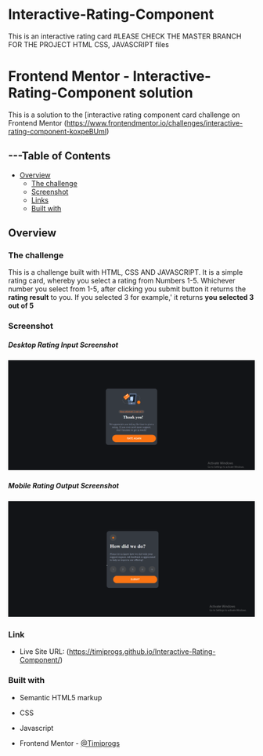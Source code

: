 # Interactive-Rating-Component
This is an interactive rating card
#LEASE CHECK THE MASTER BRANCH FOR THE PROJECT HTML CSS, JAVASCRIPT files


# Frontend Mentor - Interactive-Rating-Component solution

This is a solution to the [interactive rating component card challenge on Frontend Mentor (https://www.frontendmentor.io/challenges/interactive-rating-component-koxpeBUmI)


## ---Table of Contents
- [Overview](#overview)
  - [The challenge](#the-challenge)
  - [Screenshot](#screenshot)
  - [Links](#links)
  - [Built with](#built-with)


## Overview

### The challenge

This is a challenge built with HTML, CSS AND JAVASCRIPT. 
It is a simple rating card, whereby you select a rating from Numbers 1-5. 
Whichever number you select from 1-5, after clicking you submit button it returns the **rating result** to you.
If you selected 3 for example,' it returns **you selected 3 out of 5**

### Screenshot

##### Desktop Rating Input Screenshot

![desktop view screenshot](desktopinput.png)



##### Mobile Rating Output Screenshot

![mobile view screenshot](desktopresult.png)



### Link

- Live Site URL: (https://timiprogs.github.io/Interactive-Rating-Component/)



### Built with

- Semantic HTML5 markup
- CSS 
- Javascript






- Frontend Mentor - [@Timiprogs](https://www.frontendmentor.io/profile/Timiprogs)

